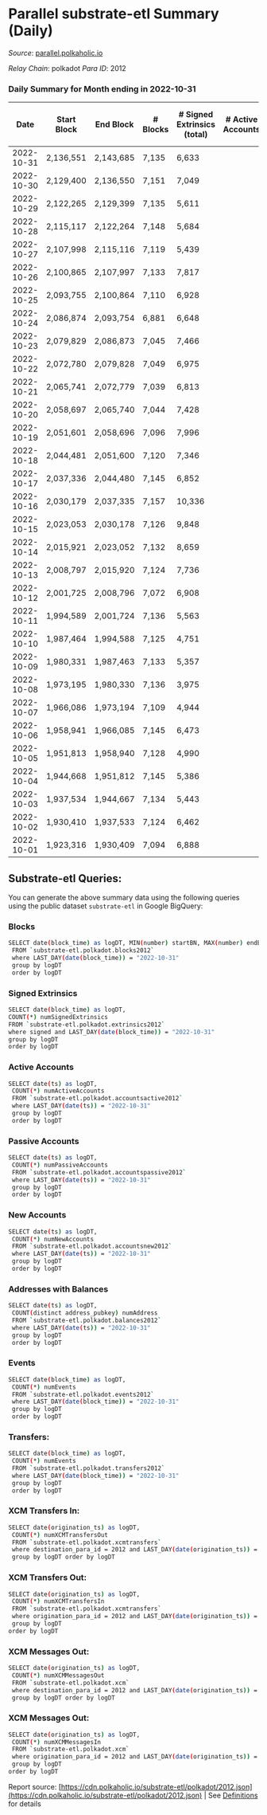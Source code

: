# Parallel substrate-etl Summary (Daily)

_Source_: [parallel.polkaholic.io](https://parallel.polkaholic.io)

*Relay Chain*: polkadot
*Para ID*: 2012



### Daily Summary for Month ending in 2022-10-31


| Date | Start Block | End Block | # Blocks | # Signed Extrinsics (total) | # Active Accounts | # Passive | # New | # Addresses with Balances | # Events | # Transfers | # XCM Transfers In | # XCM Transfers Out | # XCM In | # XCM Out | Issues | 
| ---- | ----------- | --------- | -------- | --------------------------- | ----------------- | --------- | ----- | ------------------------- | -------- | ----------- | ------------------ | ------------------- | -------- | --------- | ------ |
| 2022-10-31 | 2,136,551 | 2,143,685 | 7,135 | 6,633 |  |  |  | 45,325 | 71,724 | 4,109 ($320,749.18) | 140 ($152,547.44) | 102 ($520,392.08) | 146 | 113 |  |
| 2022-10-30 | 2,129,400 | 2,136,550 | 7,151 | 7,049 |  |  |  | 45,291 | 71,179 | 4,133 ($84,292.23) | 132 ($120,207.83) | 69 ($62,917.88) | 144 | 81 |  |
| 2022-10-29 | 2,122,265 | 2,129,399 | 7,135 | 5,611 |  |  |  | 45,264 | 65,723 | 4,590 ($148,714.63) | 163 ($129,701.40) | 117 ($115,642.99) | 171 | 126 |  |
| 2022-10-28 | 2,115,117 | 2,122,264 | 7,148 | 5,684 |  |  |  | 45,240 | 63,308 | 4,064 ($125,694.87) | 123 ($184,881.38) | 95 ($72,818.75) | 134 | 106 |  |
| 2022-10-27 | 2,107,998 | 2,115,116 | 7,119 | 5,439 |  |  |  | 45,222 | 62,111 | 3,732 ($104,167.12) | 116 ($158,113.60) | 78 ($184,664.82) | 120 | 79 |  |
| 2022-10-26 | 2,100,865 | 2,107,997 | 7,133 | 7,817 |  |  |  |  | 78,294 | 4,996 ($816,959.53) | 177 ($251,562.79) | 128 ($155,076.05) | 180 | 130 |  |
| 2022-10-25 | 2,093,755 | 2,100,864 | 7,110 | 6,928 |  |  |  |  | 73,984 | 5,133 ($252,761.99) | 140 ($162,051.64) | 136 ($86,920.92) | 141 | 138 |  |
| 2022-10-24 | 2,086,874 | 2,093,754 | 6,881 | 6,648 |  |  |  | 45,090 | 72,464 | 4,878 ($150,044.32) | 185 ($97,775.56) | 107 ($68,711.04) | 187 | 108 |  |
| 2022-10-23 | 2,079,829 | 2,086,873 | 7,045 | 7,466 |  |  |  | 45,065 | 75,771 | 4,789 ($154,329.65) | 164 ($88,518.22) | 106 ($74,092.96) | 169 | 111 |  |
| 2022-10-22 | 2,072,780 | 2,079,828 | 7,049 | 6,975 |  |  |  | 45,016 | 71,727 | 4,713 ($176,697.03) | 166 ($66,380.43) | 112 ($53,016.47) | 169 | 115 |  |
| 2022-10-21 | 2,065,741 | 2,072,779 | 7,039 | 6,813 |  |  |  |  | 73,942 | 5,148 ($280,997.37) | 241 ($315,248.54) | 121 ($468,350.33) | 248 | 130 |  |
| 2022-10-20 | 2,058,697 | 2,065,740 | 7,044 | 7,428 |  |  |  |  | 75,346 | 4,706 ($187,334.66) | 198 ($81,036.64) | 131 ($75,131.89) | 202 | 135 |  |
| 2022-10-19 | 2,051,601 | 2,058,696 | 7,096 | 7,996 |  |  |  |  | 81,825 | 5,997 ($170,002.39) | 205 ($144,952.45) | 150 ($150,888.74) | 210 | 153 |  |
| 2022-10-18 | 2,044,481 | 2,051,600 | 7,120 | 7,346 |  |  |  | 44,877 | 76,704 | 5,130 ($178,044.17) | 176 ($547,583.67) | 117 ($43,221.71) | 168 | 115 |  |
| 2022-10-17 | 2,037,336 | 2,044,480 | 7,145 | 6,852 |  |  |  | 44,852 | 74,497 | 4,793 ($695,412.54) | 181 ($80,641.08) | 116 ($50,489.66) | 186 | 121 |  |
| 2022-10-16 | 2,030,179 | 2,037,335 | 7,157 | 10,336 |  |  |  |  | 92,743 | 5,435 ($1,713,910.47) | 291 ($707,027.04) | 159 ($78,233.64) | 297 | 166 |  |
| 2022-10-15 | 2,023,053 | 2,030,178 | 7,126 | 9,848 |  |  |  | 44,773 | 92,783 | 6,588 ($1,761,493.07) | 248 ($179,726.14) | 188 ($481,665.39) | 251 | 190 |  |
| 2022-10-14 | 2,015,921 | 2,023,052 | 7,132 | 8,659 |  |  |  | 44,732 | 87,516 | 6,633 ($3,059,033.13) | 270 ($119,290.62) | 154 ($64,876.32) | 290 | 169 |  |
| 2022-10-13 | 2,008,797 | 2,015,920 | 7,124 | 7,736 |  |  |  |  | 84,114 | 7,353 ($206,769.36) | 262 ($342,693.23) | 118 ($85,876.83) | 269 | 124 |  |
| 2022-10-12 | 2,001,725 | 2,008,796 | 7,072 | 6,908 |  |  |  | 44,664 | 69,296 | 3,820 ($1,230,080.56) | 159 ($132,661.57) | 106 ($103,375.17) | 167 | 115 |  |
| 2022-10-11 | 1,994,589 | 2,001,724 | 7,136 | 5,563 |  |  |  |  | 58,886 | 2,863 ($406,956.34) | 146 ($50,329.42) | 107 ($80,625.59) | 150 | 110 |  |
| 2022-10-10 | 1,987,464 | 1,994,588 | 7,125 | 4,751 |  |  |  |  | 58,558 | 7,131 ($2,970,921.53) | 157 ($57,320.83) | 71 ($48,681.62) | 168 | 76 |  |
| 2022-10-09 | 1,980,331 | 1,987,463 | 7,133 | 5,357 |  |  |  |  | 62,917 | 9,509 ($61,989.84) | 114 ($77,136.82) | 68 ($158,262.39) | 117 | 75 |  |
| 2022-10-08 | 1,973,195 | 1,980,330 | 7,136 | 3,975 |  |  |  | 44,547 | 55,111 | 9,415 ($70,195.12) | 122 ($33,181.50) | 76 ($21,088.17) | 126 | 88 |  |
| 2022-10-07 | 1,966,086 | 1,973,194 | 7,109 | 4,944 |  |  |  | 44,520 | 62,487 | 10,084 ($65,341.36) | 139 ($483,289.70) | 50 ($416,387.69) | 143 | 57 |  |
| 2022-10-06 | 1,958,941 | 1,966,085 | 7,145 | 6,473 |  |  |  | 44,490 | 70,712 | 10,695 ($107,682.22) | 142 ($90,859.53) | 87 ($78,149.36) | 148 | 97 |  |
| 2022-10-05 | 1,951,813 | 1,958,940 | 7,128 | 4,990 |  |  |  | 44,457 | 61,903 | 9,860 ($419,907.27) | 129 ($178,319.51) | 60 ($375,828.66) | 131 | 63 |  |
| 2022-10-04 | 1,944,668 | 1,951,812 | 7,145 | 5,386 |  |  |  | 44,417 | 63,824 | 9,982 ($76,636.44) | 136 ($106,348.40) | 72 ($90,641.22) | 139 | 77 |  |
| 2022-10-03 | 1,937,534 | 1,944,667 | 7,134 | 5,443 |  |  |  |  | 63,724 | 9,613 ($58,691.33) | 149 ($58,198.07) | 54 ($69,690.75) | 151 | 61 |  |
| 2022-10-02 | 1,930,410 | 1,937,533 | 7,124 | 6,462 |  |  |  |  | 69,808 | 10,306 ($74,389.05) | 144 ($102,626.25) | 66 ($73,352.71) | 148 | 71 |  |
| 2022-10-01 | 1,923,316 | 1,930,409 | 7,094 | 6,888 |  |  |  |  | 70,013 | 9,694 ($186,364.96) | 165 ($169,115.12) | 56 ($46,357.64) | 167 | 60 |  |

## Substrate-etl Queries:
You can generate the above summary data using the following queries using the public dataset `substrate-etl` in Google BigQuery:

### Blocks
```bash
SELECT date(block_time) as logDT, MIN(number) startBN, MAX(number) endBN, COUNT(*) numBlocks 
 FROM `substrate-etl.polkadot.blocks2012`  
 where LAST_DAY(date(block_time)) = "2022-10-31" 
 group by logDT 
 order by logDT
```

### Signed Extrinsics
```bash
SELECT date(block_time) as logDT, 
COUNT(*) numSignedExtrinsics 
FROM `substrate-etl.polkadot.extrinsics2012`  
where signed and LAST_DAY(date(block_time)) = "2022-10-31" 
group by logDT 
order by logDT
```

### Active Accounts
```bash
SELECT date(ts) as logDT, 
 COUNT(*) numActiveAccounts 
 FROM `substrate-etl.polkadot.accountsactive2012` 
 where LAST_DAY(date(ts)) = "2022-10-31" 
 group by logDT 
 order by logDT
```

### Passive Accounts
```bash
SELECT date(ts) as logDT, 
 COUNT(*) numPassiveAccounts 
 FROM `substrate-etl.polkadot.accountspassive2012` 
 where LAST_DAY(date(ts)) = "2022-10-31" 
 group by logDT 
 order by logDT
```

### New Accounts
```bash
SELECT date(ts) as logDT, 
 COUNT(*) numNewAccounts 
 FROM `substrate-etl.polkadot.accountsnew2012` 
 where LAST_DAY(date(ts)) = "2022-10-31" 
 group by logDT
 order by logDT
```

### Addresses with Balances
```bash
SELECT date(ts) as logDT,
 COUNT(distinct address_pubkey) numAddress 
 FROM `substrate-etl.polkadot.balances2012` 
 where LAST_DAY(date(ts)) = "2022-10-31" 
 group by logDT 
 order by logDT
```

### Events
```bash
SELECT date(block_time) as logDT, 
 COUNT(*) numEvents 
 FROM `substrate-etl.polkadot.events2012` 
 where LAST_DAY(date(block_time)) = "2022-10-31" 
 group by logDT 
 order by logDT
```

### Transfers:
```bash
SELECT date(block_time) as logDT, 
 COUNT(*) numEvents 
 FROM `substrate-etl.polkadot.transfers2012` 
 where LAST_DAY(date(block_time)) = "2022-10-31" 
 group by logDT 
 order by logDT
```

### XCM Transfers In:
```bash
SELECT date(origination_ts) as logDT, 
 COUNT(*) numXCMTransfersOut 
 FROM `substrate-etl.polkadot.xcmtransfers` 
 where destination_para_id = 2012 and LAST_DAY(date(origination_ts)) = "2022-10-31" 
 group by logDT order by logDT
```

### XCM Transfers Out:
```bash
SELECT date(origination_ts) as logDT, 
 COUNT(*) numXCMTransfersIn 
 FROM `substrate-etl.polkadot.xcmtransfers` 
 where origination_para_id = 2012 and LAST_DAY(date(origination_ts)) = "2022-10-31" 
 group by logDT 
order by logDT
```

### XCM Messages Out:
```bash
SELECT date(origination_ts) as logDT, 
 COUNT(*) numXCMMessagesOut 
 FROM `substrate-etl.polkadot.xcm` 
 where destination_para_id = 2012 and LAST_DAY(date(origination_ts)) = "2022-10-31" 
 group by logDT order by logDT
```

### XCM Messages Out:
```bash
SELECT date(origination_ts) as logDT, 
 COUNT(*) numXCMMessagesIn 
 FROM `substrate-etl.polkadot.xcm` 
 where origination_para_id = 2012 and LAST_DAY(date(origination_ts)) = "2022-10-31" 
 group by logDT 
order by logDT
```


Report source: [https://cdn.polkaholic.io/substrate-etl/polkadot/2012.json](https://cdn.polkaholic.io/substrate-etl/polkadot/2012.json) | See [Definitions](/DEFINITIONS.md) for details

